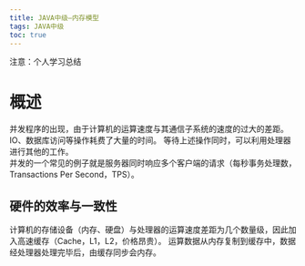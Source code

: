 ```yaml
---
title: JAVA中级—内存模型
tags: JAVA中级
toc: true
---
```


注意：个人学习总结

# 概述
并发程序的出现，由于计算机的运算速度与其通信子系统的速度的过大的差距。IO、数据库访问等操作耗费了大量的时间。
等待上述操作同时，可以利用处理器进行其他的工作。   
并发的一个常见的例子就是服务器同时响应多个客户端的请求（每秒事务处理数，Transactions Per Second，TPS）。

## 硬件的效率与一致性
计算机的存储设备（内存、硬盘）与处理器的运算速度差距为几个数量级，因此加入高速缓存（Cache，L1，L2，价格昂贵）。
运算数据从内存复制到缓存中，数据经处理器处理完毕后，由缓存同步会内存。
